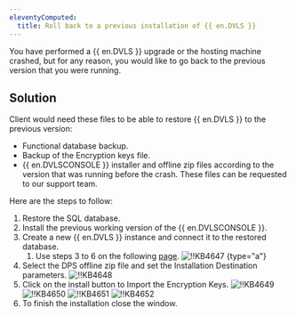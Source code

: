 ```yaml
---
eleventyComputed:
  title: Roll back to a previous installation of {{ en.DVLS }}
---
```

You have performed a {{ en.DVLS }} upgrade or the hosting machine crashed, but for any reason, you would like to go back to the previous version that you were running.

## Solution

Client would need these files to be able to restore {{ en.DVLS }} to the previous version:

* Functional database backup.
* Backup of the Encryption keys file.
* {{ en.DVLSCONSOLE }} installer and offline zip files according to the version that was running before the crash. These files can be requested to our support team.

Here are the steps to follow:

1. Restore the SQL database.
1. Install the previous working version of the {{ en.DVLSCONSOLE }}.
1. Create a new {{ en.DVLS }} instance and connect it to the restored database.
    1. Use steps 3 to 6 on the following [page](/server/installation/create-server-instance/).
![!!KB4647](https://cdnweb.devolutions.net/docs/docs_en_kb_KB4647.png)
{type="a"}
1. Select the DPS offline zip file and set the Installation Destination parameters.
![!!KB4648](https://cdnweb.devolutions.net/docs/docs_en_kb_KB4648.png)
1. Click on the install button to Import the Encryption Keys.
![!!KB4649](https://cdnweb.devolutions.net/docs/docs_en_kb_KB4649.png)
![!!KB4650](https://cdnweb.devolutions.net/docs/docs_en_kb_KB4650.png)
![!!KB4651](https://cdnweb.devolutions.net/docs/docs_en_kb_KB4651.png)
![!!KB4652](https://cdnweb.devolutions.net/docs/docs_en_kb_KB4652.png)
1. To finish the installation close the window.
